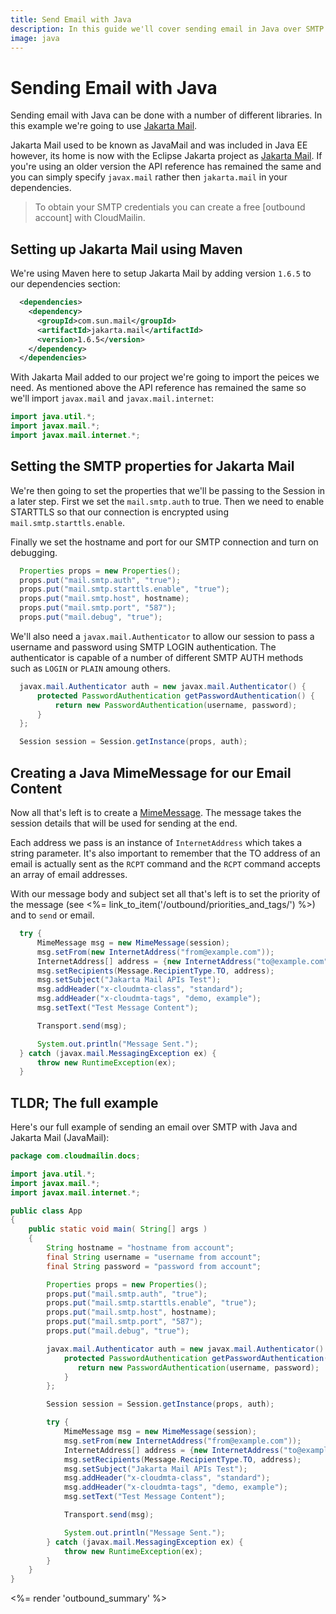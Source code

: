 ```yaml
---
title: Send Email with Java
description: In this guide we'll cover sending email in Java over SMTP with CloudMailin.
image: java
---
```


# Sending Email with Java

Sending email with Java can be done with a number of different libraries. In this example we're
going to use [Jakarta Mail].

Jakarta Mail used to be known as JavaMail and was included in Java EE however, its home is now
with the Eclipse Jakarta project as [Jakarta Mail]. If you're using an older version the API
reference has remained the same and you can simply specify `javax.mail` rather then `jakarta.mail`
in your dependencies.

> To obtain your SMTP credentials you can create a free [outbound account] with CloudMailin.

## Setting up Jakarta Mail using Maven

We're using Maven here to setup Jakarta Mail by adding version `1.6.5` to our dependencies section:

```xml
  <dependencies>
    <dependency>
      <groupId>com.sun.mail</groupId>
      <artifactId>jakarta.mail</artifactId>
      <version>1.6.5</version>
    </dependency>
  </dependencies>
```

With Jakarta Mail added to our project we're going to import the peices we need. As mentioned above
the API reference has remained the same so we'll import `javax.mail` and `javax.mail.internet`:

```java
import java.util.*;
import javax.mail.*;
import javax.mail.internet.*;
```

## Setting the SMTP properties for Jakarta Mail

We're then going to set the properties that we'll be passing to the Session in a later step.
First we set the `mail.smtp.auth` to true. Then we need to enable STARTTLS so that our connection is
encrypted using `mail.smtp.starttls.enable`.

Finally we set the hostname and port for our SMTP connection and turn on debugging.

```java
  Properties props = new Properties();
  props.put("mail.smtp.auth", "true");
  props.put("mail.smtp.starttls.enable", "true");
  props.put("mail.smtp.host", hostname);
  props.put("mail.smtp.port", "587");
  props.put("mail.debug", "true");
```

We'll also need a `javax.mail.Authenticator` to allow our session to pass a username and password
using SMTP LOGIN authentication. The authenticator is capable of a number of different SMTP AUTH
methods such as `LOGIN` or `PLAIN` amoung others.

```java
  javax.mail.Authenticator auth = new javax.mail.Authenticator() {
      protected PasswordAuthentication getPasswordAuthentication() {
          return new PasswordAuthentication(username, password);
      }
  };

  Session session = Session.getInstance(props, auth);
```

## Creating a Java MimeMessage for our Email Content

Now all that's left is to create a [MimeMessage]. The message takes the session details that will
be used for sending at the end.

Each address we pass is an instance of `InternetAddress` which takes a string parameter. It's also
important to remember that the TO address of an email is actually sent as the `RCPT` command and the
`RCPT` command accepts an array of email addresses.

With our message body and subject set all that's left is to set the priority of the message
(see <%= link_to_item('/outbound/priorities_and_tags/') %>) and to `send` or email.

```java
  try {
      MimeMessage msg = new MimeMessage(session);
      msg.setFrom(new InternetAddress("from@example.com"));
      InternetAddress[] address = {new InternetAddress("to@example.com")};
      msg.setRecipients(Message.RecipientType.TO, address);
      msg.setSubject("Jakarta Mail APIs Test");
      msg.addHeader("x-cloudmta-class", "standard");
      msg.addHeader("x-cloudmta-tags", "demo, example");
      msg.setText("Test Message Content");

      Transport.send(msg);

      System.out.println("Message Sent.");
  } catch (javax.mail.MessagingException ex) {
      throw new RuntimeException(ex);
  }
```

## TLDR; The full example

Here's our full example of sending an email over SMTP with Java and Jakarta Mail (JavaMail):

```java
package com.cloudmailin.docs;

import java.util.*;
import javax.mail.*;
import javax.mail.internet.*;

public class App
{
    public static void main( String[] args )
    {
        String hostname = "hostname from account";
        final String username = "username from account";
        final String password = "password from account";

        Properties props = new Properties();
        props.put("mail.smtp.auth", "true");
        props.put("mail.smtp.starttls.enable", "true");
        props.put("mail.smtp.host", hostname);
        props.put("mail.smtp.port", "587");
        props.put("mail.debug", "true");

        javax.mail.Authenticator auth = new javax.mail.Authenticator() {
            protected PasswordAuthentication getPasswordAuthentication() {
               return new PasswordAuthentication(username, password);
            }
        };

        Session session = Session.getInstance(props, auth);

        try {
            MimeMessage msg = new MimeMessage(session);
            msg.setFrom(new InternetAddress("from@example.com"));
            InternetAddress[] address = {new InternetAddress("to@example.com")};
            msg.setRecipients(Message.RecipientType.TO, address);
            msg.setSubject("Jakarta Mail APIs Test");
            msg.addHeader("x-cloudmta-class", "standard");
            msg.addHeader("x-cloudmta-tags", "demo, example");
            msg.setText("Test Message Content");

            Transport.send(msg);

            System.out.println("Message Sent.");
        } catch (javax.mail.MessagingException ex) {
            throw new RuntimeException(ex);
        }
    }
}
```

<%= render 'outbound_summary' %>

[Jakarta Mail]: https://projects.eclipse.org/projects/ee4j.mail
[MimeMessage]: https://jakarta.ee/specifications/mail/2.1/apidocs/jakarta.mail/jakarta/mail/package-summary.html
